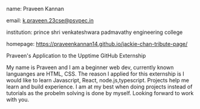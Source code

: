 name: Praveen Kannan

email: k.praveen.23cse@psvpec.in

institution: prince shri venkateshwara padmavathy engineering college

homepage: https://praveenkannan14.github.io/jackie-chan-tribute-page/

Praveen's Application to the Upptime GitHub Externship

My name is Praveen and I am a beginner web dev, currently known languanges are HTML, CSS. The
reason I applied for this externship is I would like to learn Javascript, React, node.js,typescript.
Projects help me learn and build experience. I am at my best when doing projects instead of tutorials
as the probelm solving is done by myself. Looking forward to work with you.
 
